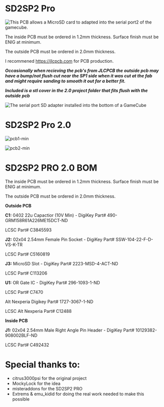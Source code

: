 # SD2SP2 Pro

![This PCB allows a MicroSD card to adapted into the serial port2 of the gamecube.](https://github.com/misteraddons/SD2SP2-Pro/blob/master/Assets/assembly.jpeg?raw=true "SD2SP2")

The inside PCB must be ordered in 1.2mm thickness. Surface finish must be ENIG at minimum.

The outside PCB must be ordered in 2.0mm thickness.

I recommened https://jlcpcb.com for PCB production.

***Occasionally when recieving the pcb's from JLCPCB the outside pcb may have a bump/not flush cut near the SP1 side when it was cut at the fab and might require sanding to smooth it out for a better fit.***

***Included is a stl cover in the 2.0 project folder that fits flush with the outside pcb***

![The serial port SD adapter installed into the bottom of a GameCube](https://github.com/misteraddons/SD2SP2-Pro/blob/master/Assets/side.jpg?raw=true "SD2SP2")



# SD2SP2 Pro 2.0



![pcb1-min](https://github.com/silverstee1/SD2SP2-Pro/assets/54997238/9f54725f-131c-45a7-a1ca-24f069668f79)

![pcb2-min](https://github.com/silverstee1/SD2SP2-Pro/assets/54997238/78f84408-46c2-400c-9989-09444aeecdcc)


SD2SP2 PRO 2.0 BOM
=====================================
The inside PCB must be ordered in 1.2mm thickness. Surface finish must be ENIG at minimum.

The outside PCB must be ordered in 2.0mm thickness.

**Outside PCB**

**C1:** 0402 22u Capactior (10V Min) - DigiKey Part# 490-GRM158R61A226ME15DCT-ND

LCSC Part# C3845593


**J2:** 02x04 2.54mm Female Pin Socket - DigiKey Part# SSW-104-22-F-D-VS-K-TR

LCSC Part# C5160819


**J3:** MicroSD Slot - DigiKey Part# 2223-MSD-4-ACT-ND

LCSC Part# C113206


**U1:** OR Gate IC - DigiKey Part# 296-1093-1-ND

LCSC Part# C7470

Alt Nexperia Digikey Part# 1727-3067-1-ND

LCSC Alt Nexperia Part# C12488



**Inside PCB**

**J1:** 02x04 2.54mm Male Right Angle Pin Header - DigiKey Part# 10129382-908002BLF-ND

LCSC Part# C492432


Special thanks to:
=====================================
 * citrus3000psi for the original project
 * MockyLock for the idea
 * misteraddons for the SD2SP2 PRO  
 * Extrems & emu_kidid for doing the real work needed to make this possible
